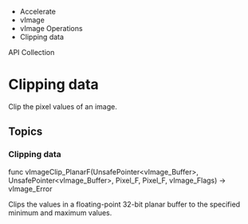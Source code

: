 

- Accelerate
- vImage
- vImage Operations
-  Clipping data 

API Collection

# Clipping data

Clip the pixel values of an image.

## Topics

### Clipping data

func vImageClip_PlanarF(UnsafePointer&lt;vImage_Buffer>, UnsafePointer&lt;vImage_Buffer>, Pixel_F, Pixel_F, vImage_Flags) -> vImage_Error

Clips the values in a floating-point 32-bit planar buffer to the specified minimum and maximum values.

